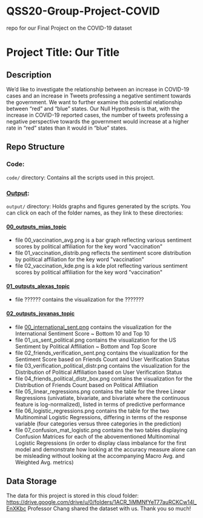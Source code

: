# QSS20-Group-Project-COVID
repo for our Final Project on the COVID-19 dataset

# Project Title: Our Title

## Description
We’d like to investigate the relationship between an increase in COVID-19 cases and an increase in Tweets professing a negative sentiment towards the government. We want to further examine this potential relationship between “red” and “blue” states. Our Null Hypothesis is that, with the increase in COVID-19 reported cases, the number of tweets professing a negative perspective towards the government would increase at a higher rate in “red” states than it would in “blue” states.

## Repo Structure
### Code:
`code/` directory: Contains all the scripts used in this project.

### [Output](https://github.com/jovana-nikitovic/QSS20-Group-Project-COVID/blob/main/output):
`output/` directory: Holds graphs and figures generated by the scripts. You can click on each of the folder names, as they link to these directories:
#### [00_outputs_mias_topic](https://github.com/jovana-nikitovic/QSS20-Group-Project-COVID/blob/main/output/00_outputs_mias_topic)
- file 00_vaccination_avg.png is a bar graph reflecting various sentiment scores by political affiliation for the key word "vaccination"
- file 01_vaccination_distrib.png reflects the sentiment score distribution by political affiliation for the key word "vaccination"
- file 02_vaccination_kde.png is a kde plot reflecting various sentiment scores by political affiliation for the key word "vaccination"

#### [01_outputs_alexas_topic](https://github.com/jovana-nikitovic/QSS20-Group-Project-COVID/blob/main/output/01_outputs_alexas_topic)
- file ?????? contains the visualization for the ???????

#### [02_outputs_jovanas_topic](https://github.com/jovana-nikitovic/QSS20-Group-Project-COVID/blob/main/output/02_outputs_jovanas_topic)
- file [00_international_sent.png](https://github.com/jovana-nikitovic/QSS20-Group-Project-COVID/blob/main/output/02_outputs_jovanas_topic/00_international_sent.png) contains the visualization for the International Sentiment Score ~ Bottom 10 and Top 10
- file 01_us_sent_political.png contains the visualization for the US Sentiment by Political Affiliation ~ Bottom and Top Score
- file 02_friends_verification_sent.png contains the visualization for the Sentiment Score based on Friends Count and User Verification Status
- file 03_verification_political_distr.png contains the visualization for the Distribution of Political Affiliation based on User Verification Status
- file 04_friends_political_distr_box.png contains the visualization for the Distribution of Friends Count based on Political Affiliation
- file 05_linear_regressions.png contains the table for the three Linear Regressions (univatiate, bivariate, and bivariate where the continuous feature is log-normalized), listed in terms of predictive performance
- file 06_logistic_regressions.png contains the table for the two Multinominal Logistic Regressions, differing in terms of the response variable (four categories versus three categories in the prediction)
- file 07_confusion_mat_logistic.png contains the two tables displaying Confusion Matrices for each of the abovementioned Multinominal Logistic Regressions (in order to display class imbalance for the first model and demonstrate how looking at the accuracy measure alone can be misleading without looking at the accompanying Macro Avg. and Weighted Avg. metrics)

## Data Storage
The data for this project is stored in this cloud folder: https://drive.google.com/drive/u/0/folders/1ACR_1iMMNfYeT77auRCKCw14l_EnXKbc
Professor Chang shared the dataset with us. Thank you so much!

